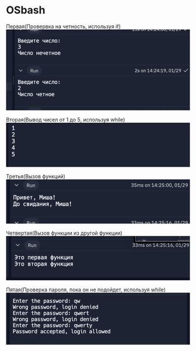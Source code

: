 # OSbash
Первая(Провервка на четность, используя if)
![](1.png)

Вторая(Вывод чисел от 1 до 5, используя while)
![](2.png)

Третья(Вызов функций)
![](3.png)

Четвертая(Вызов функции из другой функции)
![](4.png)

Пятая(Проверка пароля, пока он не подойдет, используя while)
![](5.png)
